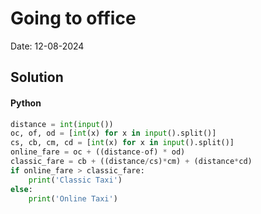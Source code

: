
# Going to office

Date: 12-08-2024

## Solution
#### Python
```python
distance = int(input())
oc, of, od = [int(x) for x in input().split()]
cs, cb, cm, cd = [int(x) for x in input().split()]
online_fare = oc + ((distance-of) * od)
classic_fare = cb + ((distance/cs)*cm) + (distance*cd)
if online_fare > classic_fare:
    print('Classic Taxi')
else:
    print('Online Taxi')
```
        
